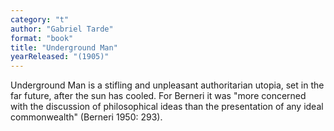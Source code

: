 ```yaml
---
category: "t"
author: "Gabriel Tarde"
format: "book"
title: "Underground Man"
yearReleased: "(1905)"
---
```

Underground Man is a stifling and unpleasant authoritarian utopia, set in the far future, after the sun has cooled. For Berneri it was "more concerned with the discussion of philosophical ideas than the presentation of any ideal commonwealth" (Berneri 1950: 293).
 